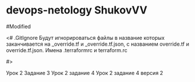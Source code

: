 # devops-netology ShukovVV
#Modified

<#
.GitIgnore
Будут игнорироваться файлы в название которых заканчивается на _override.tf и _override.tf.json, с названием override.tf и
override.tf.json. Имена .terraformrc и
terraform.rc

#>

Урок 2 Задание 3
Урок 2 задание 4
Урок 2 задание 4 версия 2